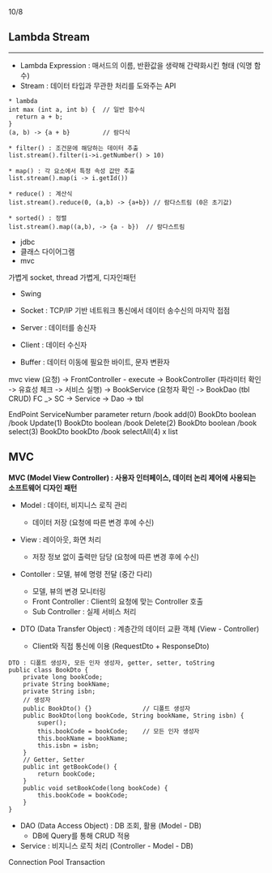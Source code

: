10/8


## Lambda Stream
----------------
* Lambda Expression : 매서드의 이름, 반환값을 생략해 간략화시킨 형태 (익명 함수)
* Stream : 데이터 타입과 무관한 처리를 도와주는 API

```
* lambda
int max (int a, int b) {  // 일반 함수식
  return a + b;
}
(a, b) -> {a + b}         // 람다식

* filter() : 조건문에 해당하는 데이터 추출
list.stream().filter(i->i.getNumber() > 10)

* map() : 각 요소에서 특정 속성 값만 추출
list.stream().map(i -> i.getId())

* reduce() : 계산식
list.stream().reduce(0, (a,b) -> {a+b}) // 람다스트림 (0은 초기값)

* sorted() : 정렬
list.stream().map((a,b), -> {a - b})  // 람다스트림
```

* jdbc
* 클래스 다이어그램
* mvc

가볍게
socket, thread 가볍게, 디자인패턴
* Swing

* Socket : TCP/IP 기반 네트워크 통신에서 데이터 송수신의 마지막 접점
* Server : 데이터를 송신자
* Client : 데이터 수신자
* Buffer : 데이터 이동에 필요한 바이트, 문자 변환자




mvc
view (요청) -> FrontController - execute -> BookController (파라미터 확인 -> 유효성 체크 -> 서비스 실행) -> BookService (요청자 확인 -> BookDao (tbl CRUD)
FC _> SC -> Service -> Dao -> tbl

EndPoint          ServiceNumber          parameter                    return
/book                    add(0)          BookDto                    boolean
/book                    Update(1)          BookDto                    boolean
/book                    Delete(2)          BookDto                    boolean
/book                    select(3)          BookDto                    bookDto
/book                    selectAll(4)          x                     list<BookDto>   















## MVC
**MVC (Model View Controller) : 사용자 인터페이스, 데이터 논리 제어에 사용되는 소프트웨어 디자인 패턴**
* Model : 데이터, 비지니스 로직 관리
  - 데이터 저장 (요청에 따른 변경 후에 수신)
* View : 레이아웃, 화면 처리
  - 저장 정보 없이 출력만 담당 (요청에 따른 변경 후에 수신)
* Contoller : 모델, 뷰에 명령 전달 (중간 다리)
  - 모델, 뷰의 변경 모니터링
  - Front Controller : Client의 요청에 맞는 Controller 호출
  - Sub Controller : 실제 서비스 처리
 
* DTO (Data Transfer Object) : 계층간의 데이터 교환 객체 (View - Controller)
  - Client와 직접 통신에 이용 (RequestDto + ResponseDto)
```
DTO : 디폴트 생성자, 모든 인자 생성자, getter, setter, toString
public class BookDto {
    private long bookCode;
    private String bookName;
    private String isbn;
    // 생성자
    public BookDto() {}              // 디폴트 생성자
    public BookDto(long bookCode, String bookName, String isbn) {
        super();
        this.bookCode = bookCode;    // 모든 인자 생성자
        this.bookName = bookName;
        this.isbn = isbn;
    }
    // Getter, Setter
    public int getBookCode() {
        return bookCode;
    }
    public void setBookCode(long bookCode) {
        this.bookCode = bookCode;
    }
}
```
* DAO (Data Access Object) : DB 조회, 활용  (Model - DB)
  - DB에 Query를 통해 CRUD 적용
* Service : 비지니스 로직 처리 (Controller - Model - DB)




Connection Pool
Transaction
